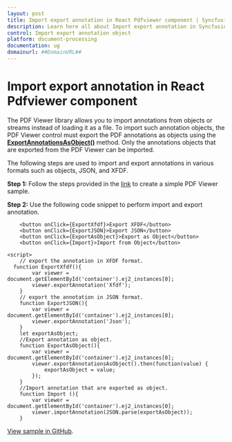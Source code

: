 ```yaml
---
layout: post
title: Import export annotation in React Pdfviewer component | Syncfusion
description: Learn here all about Import export annotation in Syncfusion React Pdfviewer component of Syncfusion Essential JS 2 and more.
control: Import export annotation object
platform: document-processing
documentation: ug
domainurl: ##DomainURL##
---
```


# Import export annotation in React Pdfviewer component

The PDF Viewer library allows you to import annotations from objects or streams instead of loading it as a file. To import such annotation objects, the PDF Viewer control must export the PDF annotations as objects using the [**ExportAnnotationsAsObject()**](https://ej2.syncfusion.com/react/documentation/api/pdfviewer/#exportannotationsasobject) method. Only the annotations objects that are exported from the PDF Viewer can be imported.

The following steps are used to import and export annotations in various formats such as objects, JSON, and XFDF.

**Step 1:** Follow the steps provided in the [link](https://help.syncfusion.com/document-processing/pdf/pdf-viewer/react/getting-started) to create a simple PDF Viewer sample.

**Step 2:** Use the following code snippet to perform import and export annotation.

```
    <button onClick={ExportXfdf}>Export XFDF</button>
    <button onClick={ExportJSON}>Export JSON</button>
    <button onClick={ExportAsObject}>Export as Object</button>
    <button onClick={Import}>Import from Object</button>
```

```
<script>
    // export the annotation in XFDF format.
  function ExportXfdf(){
        var viewer = document.getElementById('container').ej2_instances[0];
        viewer.exportAnnotation('Xfdf');
    }
    // export the annotation in JSON format.
    function ExportJSON(){
        var viewer = document.getElementById('container').ej2_instances[0];
        viewer.exportAnnotation('Json');
    }
    let exportAsObject;
    //Export annotation as object.
    function ExportAsObject(){
        var viewer = document.getElementById('container').ej2_instances[0];
        viewer.exportAnnotationsAsObject().then(function(value) {
            exportAsObject = value;
        });
    }
    //Import annotation that are exported as object.
    function Import (){
        var viewer = document.getElementById('container').ej2_instances[0];
        viewer.importAnnotation(JSON.parse(exportAsObject));
    }
```

[View sample in GitHub](https://github.com/SyncfusionExamples/react-pdf-viewer-examples/tree/master/Annotations/Import%20and%20export%20annotations).
